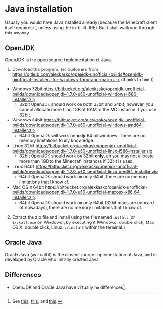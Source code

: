 # Java installation

Usually you would have Java installed already (because the Minecraft client itself requires it, unless using the in-built JRE). But I shall walk you through this anyway.

## OpenJDK

OpenJDK is the open source implementation of Java.

1. Download the program: (all builds are from <https://github.com/alexkasko/openjdk-unofficial-builds#openjdk-unofficial-installers-for-windows-linux-and-mac-os-x> (thanks to him!))
  - Windows 32bit <https://bitbucket.org/alexkasko/openjdk-unofficial-builds/downloads/openjdk-1.7.0-u60-unofficial-windows-i586-installer.zip>
    - 32bit OpenJDK should work on both 32bit and 64bit, however, you cannot allocate more than 1GB of RAM to the MC instance if you use 32bit.
  - Windows 64bit <https://bitbucket.org/alexkasko/openjdk-unofficial-builds/downloads/openjdk-1.7.0-u60-unofficial-windows-amd64-installer.zip>
    - 64bit OpenJDK will work on **only** 64 bit windows. There are no memory limitations to my knowledge.
  - Linux 32bit <https://bitbucket.org/alexkasko/openjdk-unofficial-builds/downloads/openjdk-1.7.0-u60-unofficial-linux-i586-installer.zip>
    - 32bit OpenJDK should work on 32bit **only**, an you may not allocate more than 1GB to the Minecraft instances if 32bit is used.
  - Linux 64bit <https://bitbucket.org/alexkasko/openjdk-unofficial-builds/downloads/openjdk-1.7.0-u60-unofficial-linux-amd64-installer.zip>
    - 64bit OpenJDK should work on only 64bit, there are no memory limitations that I know of.
  - Mac OS X 64bit <https://bitbucket.org/alexkasko/openjdk-unofficial-builds/downloads/openjdk-1.7.0-u60-unofficial-macosx-x86_64-installer.zip>.
    - 64bit OpenJDK should work on only 64bit (32bit macs are unheard of nowadays), there are no memory limitations that I know of.
2. Extract the zip file and install using the file named `install` (or `install.exe` on Windows), by executing it (Windows: double click, Mac OS X: double click, Linux: `./install` within the terminal.)

## Oracle Java

Oracle Java (as I call it) is the closed-source implementation of Java, and is developed by Oracle who initially created Java.

## Differences

- OpenJDK and Oracle Java have virtually no differences[^1].

[^1]: See [this](http://stackoverflow.com/questions/22358071/differences-between-oracle-jdk-and-open-jdk-and-garbage-collection), [this](http://stackoverflow.com/questions/17360011/technically-what-is-the-main-difference-between-oracle-jdk-and-open-jdk), and [this](http://askubuntu.com/questions/437752/openjdk-oracle-is-better).
